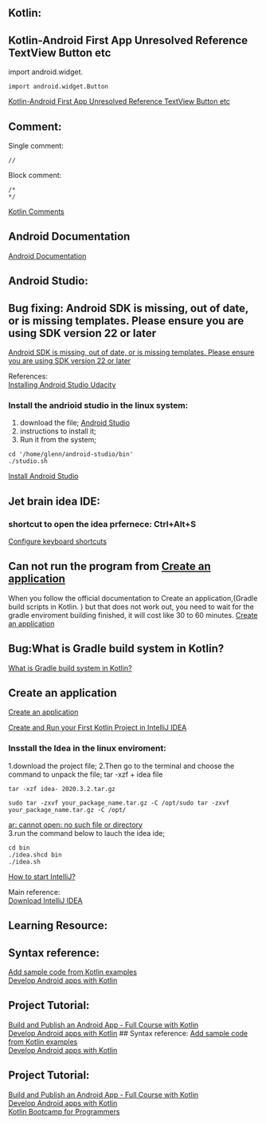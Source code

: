 
## Kotlin:  

## Kotlin-Android First App Unresolved Reference TextView Button etc
import android.widget.<WhateverIsMissing>
```
import android.widget.Button
```
[Kotlin-Android First App Unresolved Reference TextView Button etc](https://stackoverflow.com/questions/53470434/kotlin-android-first-app-unresolved-reference-textview-button-etchttps://stackoverflow.com/questions/53470434/kotlin-android-first-app-unresolved-reference-textview-button-etc)  

 
## Comment: 
Single comment:
```
//
```
Block comment:
```
/*
*/
```
[Kotlin Comments](https://www.programiz.com/kotlin-programming/comments) 
## Android Documentation
[Android Documentation](https://developer.android.com/guide/topics/manifest/manifest-intro)  

## Android Studio:
## Bug fixing: Android SDK is missing, out of date, or is missing templates. Please ensure you are using SDK version 22 or later

[Android SDK is missing, out of date, or is missing templates. Please ensure you are using SDK version 22 or later](https://stackoverflow.com/questions/21794272/android-sdk-is-missing-out-of-date-or-is-missing-templates-please-ensure-you/53957154#:~:text=Open%20Android%20Studio%20and%20click,this%20by%20File%20%3E%20Close%20Project%20.&text=The%20welcome%20screen%20will%20detect,install%20the%20SDKs%20for%20you.https://stackoverflow.com/questions/21794272/android-sdk-is-missing-out-of-date-or-is-missing-templates-please-ensure-you/53957154#:~:text=Open%20Android%20Studio%20and%20click,this%20by%20File%20%3E%20Close%20Project%20.&text=The%20welcome%20screen%20will%20detect,install%20the%20SDKs%20for%20you.)

References:  
[Installing Android Studio Udacity](https://classroom.udacity.com/courses/ud9012/lessons/37a8fa57-7d18-4704-bfb7-da2864cb2e75/concepts/214198cc-9eaf-483d-bc2c-4f2fcbb1e88f)  
 
### Install the andrioid studio in the linux system:
1. download the file;
[Android Studio](https://developer.android.com/studio/#system-requirements-a-namerequirementsa)   
2. instructions to install it;
3. Run it from the system;
```
cd '/home/glenn/android-studio/bin' 
./studio.sh
```
[Install Android Studio](https://developer.android.com/studio/install)  

## Jet brain idea IDE:
###  shortcut to open the idea prfernece: Ctrl+Alt+S

[Configure keyboard shortcuts](https://www.jetbrains.com/help/idea/configuring-keyboard-and-mouse-shortcuts.html)  
## Can not run the program from [Create an application﻿](https://kotlinlang.org/docs/jvm-get-started.html)
When you follow the official documentation to  Create an application﻿,(Gradle build scripts in Kotlin. ) but that does not work out, you need to wait for the 
gradle enviroment building finished, it will cost like 30 to 60 minutes.
[Create an application﻿](https://kotlinlang.org/docs/jvm-get-started.html)  


## Bug:What is Gradle build system in Kotlin?
[What is Gradle build system in Kotlin?](https://stackoverflow.com/questions/63655084/what-is-gradle-build-system-in-kotlin)  
## Create an application
[Create an application](https://kotlinlang.org/docs/jvm-get-started.html)  

[Create and Run your First Kotlin Project in IntelliJ IDEA](https://beginnersbook.com/2017/12/create-and-run-your-first-kotlin-project-in-intellij-idea/)

### Insstall the Idea in the linux enviroment:
1.download the project file;
2.Then go to the terminal and choose the command to unpack the file;
tar -xzf + idea file
```
tar -xzf idea- 2020.3.2.tar.gz
```
```
sudo tar -zxvf your_package_name.tar.gz -C /opt/sudo tar -zxvf your_package_name.tar.gz -C /opt/
```
[ar: cannot open: no such file or directory](https://superuser.com/questions/691131/tar-cannot-open-no-such-file-or-directory)  
3.run the command below to lauch the idea ide;
```
cd bin
./idea.shcd bin
./idea.sh
```
[How to start IntelliJ?](https://askubuntu.com/questions/948319/how-to-start-intellij)  

Main reference:  
[Download IntelliJ IDEA](https://www.jetbrains.com/idea/download/#section=linux)  

## Learning Resource:
## Syntax reference:
[Add sample code from Kotlin examples](https://kotlinlang.org/docs/jvm-get-started.html#what-s-next)  
[Develop Android apps with Kotlin](https://developer.android.com/kotlin)  

## Project Tutorial: 
[Build and Publish an Android App - Full Course with Kotlin](https://www.youtube.com/watch?v=C2DBDZKkLss)  
[Develop Android apps with Kotlin](https://www.udacity.com/course/developing-android-apps-with-kotlin--ud9012)  ## Syntax reference:
[Add sample code from Kotlin examples](https://kotlinlang.org/docs/jvm-get-started.html#what-s-next)  
[Develop Android apps with Kotlin](https://developer.android.com/kotlin)  

## Project Tutorial: 
[Build and Publish an Android App - Full Course with Kotlin](https://www.youtube.com/watch?v=C2DBDZKkLss)  
[Develop Android apps with Kotlin](https://www.udacity.com/course/developing-android-apps-with-kotlin--ud9012)  
[Kotlin Bootcamp for Programmers](https://www.udacity.com/course/kotlin-bootcamp-for-programmers--ud9011)  

